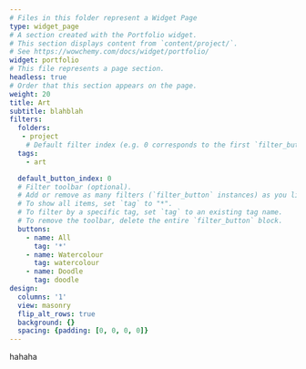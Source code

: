 ```yaml
---
# Files in this folder represent a Widget Page
type: widget_page
# A section created with the Portfolio widget.
# This section displays content from `content/project/`.
# See https://wowchemy.com/docs/widget/portfolio/
widget: portfolio
# This file represents a page section.
headless: true
# Order that this section appears on the page.
weight: 20
title: Art
subtitle: blahblah
filters:
  folders:
   - project
    # Default filter index (e.g. 0 corresponds to the first `filter_button` instance below).
  tags:
    - art

  default_button_index: 0
  # Filter toolbar (optional).
  # Add or remove as many filters (`filter_button` instances) as you like.
  # To show all items, set `tag` to "*".
  # To filter by a specific tag, set `tag` to an existing tag name.
  # To remove the toolbar, delete the entire `filter_button` block.
  buttons:
    - name: All
      tag: '*'
    - name: Watercolour
      tag: watercolour
    - name: Doodle
      tag: doodle
design:
  columns: '1'
  view: masonry
  flip_alt_rows: true
  background: {}
  spacing: {padding: [0, 0, 0, 0]}
---
```


hahaha